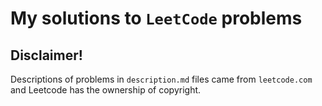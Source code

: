 # My solutions to `LeetCode` problems

## Disclaimer!

Descriptions of problems in `description.md` files came from `leetcode.com` and Leetcode has the ownership of copyright.
